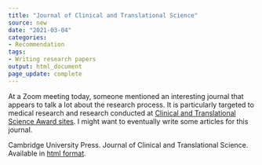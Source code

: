 ```yaml
---
title: "Journal of Clinical and Translational Science"
source: new
date: "2021-03-04"
categories:
- Recommendation
tags:
- Writing research papers
output: html_document
page_update: complete
---
```


At a Zoom meeting today, someone mentioned an interesting journal that appears to talk a lot about the research process. It is particularly targeted to medical research and research conducted at [Clinical and Translational Science Award sites](https://clic-ctsa.org/ctsa-program-hub-directory). I might want to eventually write some articles for this journal.

<!--more-->

Cambridge University Press. Journal of Clinical and Translational Science. Available in [html format](https://www.cambridge.org/core/journals/journal-of-clinical-and-translational-science).
